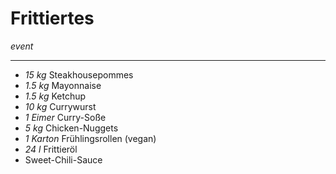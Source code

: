 # Frittiertes

*event*

---

- *15 kg* Steakhousepommes
- *1.5 kg* Mayonnaise
- *1.5 kg* Ketchup
- *10 kg* Currywurst
- *1 Eimer* Curry-Soße
- *5 kg* Chicken-Nuggets
- *1 Karton* Frühlingsrollen (vegan)
- *24 l* Frittieröl
- Sweet-Chili-Sauce